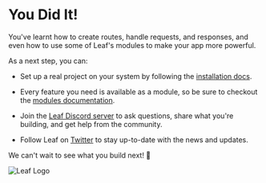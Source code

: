 # You Did It!

You've learnt how to create routes, handle requests, and responses, and even how to use some of Leaf's modules to make your app more powerful.

As a next step, you can:

- Set up a real project on your system by following the [installation docs](/docs/installation).

- Every feature you need is available as a module, so be sure to checkout the [modules documentation](/docs/modules).

- Join the [Leaf Discord server](https://discord.gg/SpmNs4S) to ask questions, share what you're building, and get help from the community.

- Follow Leaf on [Twitter](https://twitter.com/leafphp) to stay up-to-date with the news and updates.

We can't wait to see what you build next! 🚀

<img src="https://github.com/user-attachments/assets/838c6cba-40f3-469a-852b-66b24aea20e3" alt="Leaf Logo" class="w-full" />
